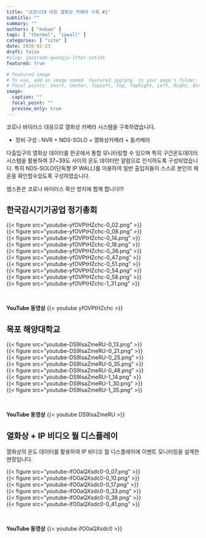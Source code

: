 ```yaml
---
title: "코로나19 대응 열화상 카메라 구축 #1"
subtitle: ""
summary: ""
authors: [ "msbae" ]
tags: [ "thermal", "ipwall" ]
categories: [ "site" ]
date: 2020-02-23
draft: false
#slug: jeonrado-gwangju-ltter-outlet
featured: true

# Featured image
# To use, add an image named `featured.jpg/png` to your page's folder.
# Focal points: Smart, Center, TopLeft, Top, TopRight, Left, Right, BottomLeft, Bottom, BottomRight.
image:
  caption: ""
  focal_point: ""
  preview_only: true
---
```


코로나 바이러스 대응으로 열화상 카메라 시스템을 구축하였습니다.

- 장비 구성 : NVR + NDS-SOLO + 열화상카메라 + 돔카메라

다출입구의 열화상 데이터를 한곳에서 통합 모니터링할 수 있으며 특히 구간온도데이터 시스템을 활용하여 37~39도 사이의 온도 데이터만 알람으로 인식하도록 구성되었습니다. 특히 NDS-SOLO(단독형 IP WALL)를 이용하여 일반 출입자들이 스스로 본인의 체온을 확인할수있도록 구성하였습니다.

엠스톤은 코로나 바이러스 확산 방지에 함께 합니다!!!

## 한국감시기기공업 정기총회

<div class="container"><div class="row no-gutters">
<div class="col-sm-6">{{< figure src="youtube-yfOVPtHZchc-0_02.png" >}}</div>
<div class="col-sm-6">{{< figure src="youtube-yfOVPtHZchc-0_08.png" >}}</div>
<div class="col-sm-6">{{< figure src="youtube-yfOVPtHZchc-0_14.png" >}}</div>
<div class="col-sm-6">{{< figure src="youtube-yfOVPtHZchc-0_18.png" >}}</div>
<div class="col-sm-6">{{< figure src="youtube-yfOVPtHZchc-0_36.png" >}}</div>
<div class="col-sm-6">{{< figure src="youtube-yfOVPtHZchc-0_47.png" >}}</div>
<div class="col-sm-6">{{< figure src="youtube-yfOVPtHZchc-0_51.png" >}}</div>
<div class="col-sm-6">{{< figure src="youtube-yfOVPtHZchc-0_54.png" >}}</div>
<div class="col-sm-6">{{< figure src="youtube-yfOVPtHZchc-0_58.png" >}}</div>
<div class="col-sm-6">{{< figure src="youtube-yfOVPtHZchc-1_31.png" >}}</div>
</div></div>

&nbsp;

**YouTube 동영상**
{{< youtube yfOVPtHZchc >}}

## 목포 해양대학교

<div class="container"><div class="row no-gutters">
<div class="col-sm-6">{{< figure src="youtube-DS9lsaZmeRU-0_13.png" >}}</div>
<div class="col-sm-6">{{< figure src="youtube-DS9lsaZmeRU-0_21.png" >}}</div>
<div class="col-sm-6">{{< figure src="youtube-DS9lsaZmeRU-0_25.png" >}}</div>
<div class="col-sm-6">{{< figure src="youtube-DS9lsaZmeRU-0_35.png" >}}</div>
<div class="col-sm-6">{{< figure src="youtube-DS9lsaZmeRU-0_48.png" >}}</div>
<div class="col-sm-6">{{< figure src="youtube-DS9lsaZmeRU-1_14.png" >}}</div>
<div class="col-sm-6">{{< figure src="youtube-DS9lsaZmeRU-1_30.png" >}}</div>
<div class="col-sm-6">{{< figure src="youtube-DS9lsaZmeRU-1_35.png" >}}</div>
</div></div>

&nbsp;

**YouTube 동영상**
{{< youtube DS9IsaZmeRU >}}

## 열화상 + IP 비디오 월 디스플레이

열화상의 온도 데이터를 활용하여 IP 비디오 월 디스플레이에 이벤트 모니터링을 설계한 현장입니다.

<div class="container"><div class="row no-gutters">
<div class="col-sm-6">{{< figure src="youtube-ifO0aQXsdc0-0_07.png" >}}</div>
<div class="col-sm-6">{{< figure src="youtube-ifO0aQXsdc0-0_10.png" >}}</div>
<div class="col-sm-6">{{< figure src="youtube-ifO0aQXsdc0-0_17.png" >}}</div>
<div class="col-sm-6">{{< figure src="youtube-ifO0aQXsdc0-0_33.png" >}}</div>
<div class="col-sm-6">{{< figure src="youtube-ifO0aQXsdc0-0_38.png" >}}</div>
<div class="col-sm-6">{{< figure src="youtube-ifO0aQXsdc0-0_41.png" >}}</div>
</div></div>

&nbsp;

**YouTube 동영상**
{{< youtube ifO0aQXsdc0 >}}
